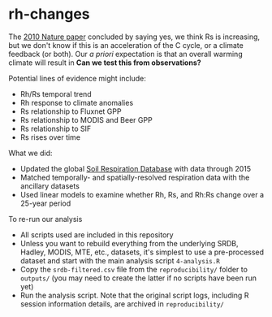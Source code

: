 # rh-changes

The [2010 Nature paper](http://www.nature.com/nature/journal/v464/n7288/full/nature08930.html) concluded by saying yes, we think Rs is increasing, but we don't know if this is an acceleration of the C cycle, or a climate feedback (or both). Our _a priori_ expectation is that an overall warming climate will result in  **Can we test this from observations?**

Potential lines of evidence might include:
- Rh/Rs temporal trend
- Rh response to climate anomalies
- Rs relationship to Fluxnet GPP
- Rs relationship to MODIS and Beer GPP
- Rs relationship to SIF
- Rs rises over time

What we did:
- Updated the global [Soil Respiration Database](http://www.biogeosciences.net/7/1915/2010/) with data through 2015
- Matched temporally- and spatially-resolved respiration data with the ancillary datasets
- Used linear models to examine whether Rh, Rs, and Rh:Rs change over a 25-year period

To re-run our analysis
- All scripts used are included in this repository
- Unless you want to rebuild everything from the underlying SRDB, Hadley, MODIS, MTE, etc., datasets, it's simplest to use a pre-processed dataset and start with the main analysis script `4-analysis.R`
- Copy the `srdb-filtered.csv` file from the `reproducibility/` folder to `outputs/` (you may need to create the latter if no scripts have been run yet)
- Run the analysis script. Note that the original script logs, including R session information details, are archived in `reproducibility/`
